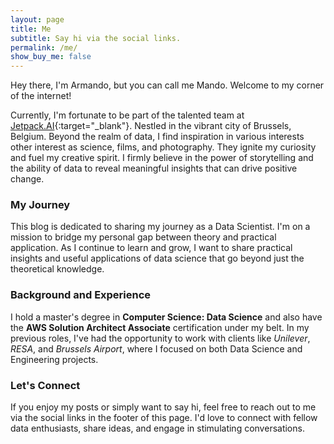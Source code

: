 ```yaml
---
layout: page
title: Me
subtitle: Say hi via the social links.
permalink: /me/
show_buy_me: false
---
```



Hey there, I'm Armando, but you can call me Mando. Welcome to my corner of the internet!

Currently, I'm fortunate to be part of the talented team at [Jetpack.AI](https://jetpack.ai/){:target="_blank"}. Nestled in the vibrant city of Brussels, Belgium. Beyond the realm of data, I find inspiration in various interests other interest as science, films, and photography. They ignite my curiosity and fuel my creative spirit. I firmly believe in the power of storytelling and the ability of data to reveal meaningful insights that can drive positive change.


### My Journey

This blog is dedicated to sharing my journey as a Data Scientist. I'm on a mission to bridge my personal gap between theory and practical application. As I continue to learn and grow, I want to share practical insights and useful applications of data science that go beyond just the theoretical knowledge.

### Background and Experience

I hold a master's degree in __Computer Science: Data Science__ and also have the __AWS Solution Architect Associate__ certification under my belt. In my previous roles, I've had the opportunity to work with clients like *Unilever*, *RESA*, and *Brussels Airport*, where I focused on both Data Science and Engineering projects.

### Let's Connect

If you enjoy my posts or simply want to say hi, feel free to reach out to me via the social links in the footer of this page. I'd love to connect with fellow data enthusiasts, share ideas, and engage in stimulating conversations.
